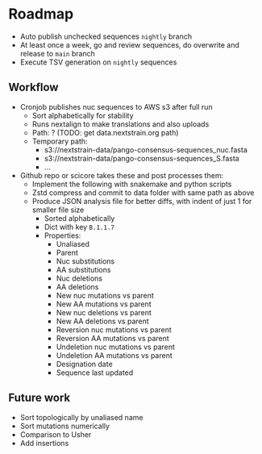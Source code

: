 # Roadmap

- Auto publish unchecked sequences `nightly` branch
- At least once a week, go and review sequences, do overwrite and release to `main` branch
- Execute TSV generation on `nightly` sequences

## Workflow

- Cronjob publishes nuc sequences to AWS s3 after full run
  - Sort alphabetically for stability
  - Runs nextalign to make translations and also uploads
  - Path: ? (TODO: get data.nextstrain.org path)
  - Temporary path:
    - s3://nextstrain-data/pango-consensus-sequences_nuc.fasta
    - s3://nextstrain-data/pango-consensus-sequences_S.fasta
    - ...
- Github repo or scicore takes these and post processes them:
  - Implement the following with snakemake and python scripts
  - Zstd compress and commit to data folder with same path as above
  - Produce JSON analysis file for better diffs, with indent of just 1 for smaller file size
    - Sorted alphabetically
    - Dict with key `B.1.1.7`
    - Properties:
      - Unaliased
      - Parent
      - Nuc substitutions 
      - AA substitutions
      - Nuc deletions
      - AA deletions
      - New nuc mutations vs parent
      - New AA mutations vs parent
      - New nuc deletions vs parent
      - New AA deletions vs parent
      - Reversion nuc mutations vs parent
      - Reversion AA mutations vs parent
      - Undeletion nuc mutations vs parent
      - Undeletion AA mutations vs parent
      - Designation date
      - Sequence last updated


## Future work

- Sort topologically by unaliased name
- Sort mutations numerically
- Comparison to Usher
- Add insertions